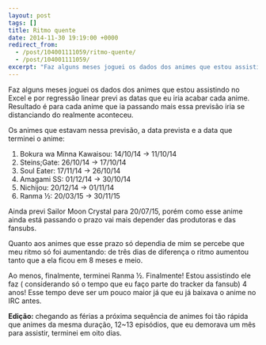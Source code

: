 ```yaml
---
layout: post
tags: []
title: Ritmo quente
date: 2014-11-30 19:19:00 +0000
redirect_from:
  - /post/104001111059/ritmo-quente/
  - /post/104001111059/
excerpt: "Faz alguns meses joguei os dados dos animes que estou assistindo no Excel e por regressão linear previ as datas que eu iria acabar cada anime. Resultado é para cada anime que ia passando mais essa previsão iria se distanciando do realmente aconteceu."
---
```


Faz alguns meses joguei os dados dos animes que estou assistindo no
Excel e por regressão linear previ as datas que eu iria acabar cada
anime. Resultado é para cada anime que ia passando mais essa previsão
iria se distanciando do realmente aconteceu.

Os animes que estavam nessa previsão, a data prevista e a data que
terminei o anime:

1.  Bokura wa Minna Kawaisou: 14/10/14 → 11/10/14
2.  Steins;Gate: 26/10/14 → 17/10/14
3.  Soul Eater: 17/11/14 → 26/10/14
4.  Amagami SS: 01/12/14 → 30/10/14
5.  Nichijou: 20/12/14 → 01/11/14
6.  Ranma ½: 20/03/15 → 30/11/15

Ainda previ Sailor Moon Crystal para 20/07/15, porém como esse anime
ainda está passando o prazo vai mais depender das produtoras e das
fansubs.

Quanto aos animes que esse prazo só dependia de mim se percebe que meu
ritmo só foi aumentando: de três dias de diferença o ritmo aumentou
tanto que a ela ficou em 8 meses e meio.

Ao menos, finalmente, terminei Ranma ½. Finalmente! Estou assistindo ele
faz ( considerando só o tempo que eu faço parte do tracker da fansub) 4
anos! Esse tempo deve ser um pouco maior já que eu já baixava o anime no
IRC antes.

**Edição:** chegando as férias a próxima sequência de animes foi tão
rápida que animes da mesma duração, 12\~13 episódios, que eu demorava um
mês para assistir, terminei em oito dias.

